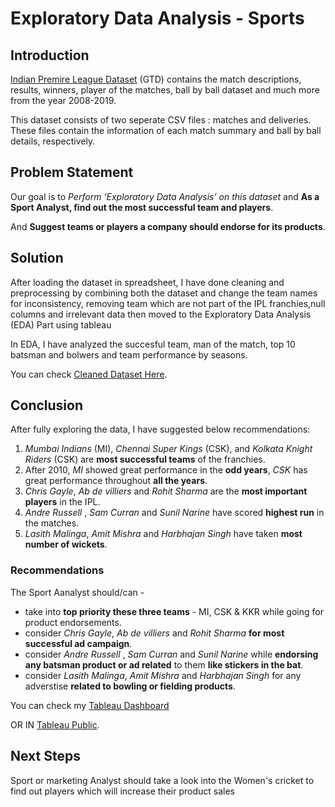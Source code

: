 # Exploratory Data Analysis - Sports

## Introduction

[Indian Premire League Dataset](https://bit.ly/34SRn3b) (GTD) contains the match descriptions, results, winners, player of the matches, ball by ball dataset and much more from the year 2008-2019.

This dataset consists of two seperate CSV files : matches and deliveries. These files contain the information of each match summary and ball by ball details, respectively.

## Problem Statement

Our goal is to _Perform ‘Exploratory Data Analysis’ on this dataset_ and __As a Sport Analyst, find out the most successful team and players__.

And __Suggest teams or players a company should endorse for its products__.

## Solution

After loading the dataset in spreadsheet, I have done cleaning and preprocessing by combining both the dataset and change the team names for inconsistency, removing team which are not part of the IPL franchies,null columns and irrelevant data then moved to the Exploratory Data Analysis (EDA) Part using tableau

In EDA, I have analyzed the succesful team, man of the match, top 10 batsman and bolwers and team performance by seasons.

You can check [Cleaned Dataset Here](https://docs.google.com/spreadsheets/d/1BEXeI3Ws2kyKlDnXXs84Fi2VTEdUjjfgt1W2WVlAI-Y/edit?usp=sharing).

## Conclusion

After fully exploring the data, I have suggested below recommendations:

1. _Mumbai Indians_ (MI), _Chennai Super Kings_ (CSK), and _Kolkata Knight Riders_ (CSK) are __most successful teams__ of the franchies.
2. After 2010, _MI_ showed great performance in the __odd years__, _CSK_ has great performance throughout __all the years__.
3. _Chris Gayle_, _Ab de villiers_ and _Rohit Sharma_ are the __most important players__ in the IPL.
4. _Andre Russell_ , _Sam Curran_ and _Sunil Narine_ have scored __highest run__ in the matches.
5. _Lasith Malinga_, _Amit Mishra_ and _Harbhajan Singh_ have taken __most number of wickets__. 


### Recommendations
The Sport Aanalyst should/can - 
- take into __top priority these three teams__ - MI, CSK & KKR while going for product endorsements.
- consider _Chris Gayle_, _Ab de villiers_ and _Rohit Sharma_ __for most successful ad campaign__.
-  consider _Andre Russell_ , _Sam Curran_ and _Sunil Narine_ while __endorsing any batsman product or ad related__ to them __like stickers in the bat__.
-  consider _Lasith Malinga_, _Amit Mishra_ and _Harbhajan Singh_ for any adverstise __related to bowling or fielding products__.


You can check my [Tableau Dashboard](https://github.com/IronStark007/Data-Analyst-Portfolio/blob/master/Exploratory%20Data%20Analysis%20-%20Sports/Exploratory%20Data%20Analysis%20-%20Sports.png)

OR IN [Tableau Public](https://public.tableau.com/app/profile/ansari.mohammed.ali.nasim/viz/ExploratoryDataAnalysis-Sports_16244468101010/ExploratoryDataAnalysis-Sports).

<!-- You can check my Presentation - [Here](https://docs.google.com/presentation/d/1lFHJKADEmFr5k7nHMkYPuCs6T6EQmXsY1LFQYwqIldM/edit?usp=sharing) -->

## Next Steps

Sport or marketing Analyst should take a look into the Women's cricket to find out players which will increase their product sales
